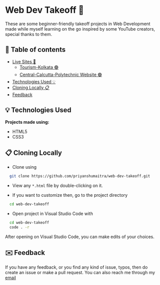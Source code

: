 # Web Dev Takeoff 🚀 

These are some beginner-friendly takeoff projects in Web Development made while myself learning on the go inspired by some YouTube creators, special thanks to them.

## 📜 Table of contents 
- [Live Sites 🎯]()
  - [Tourism-Kolkata 🟢]() 
  - [Central-Calcutta-Polytechnic Website 🟢]()
- [Technologies Used 💡](#-technologies-used)
- [Cloning Locally 📋](#-cloning-locally)
- [Feedback](#-feedback)

## 💡 Technologies Used
**Projects made using:**
- HTML5
- CSS3
	
## 📋 Cloning Locally

- Clone using
```bash
  git clone https://github.com/priyanshumaitra/web-dev-takeoff.git
```
- View any `*.html` file by double-clicking on it.

- If you want to customize then, go to the project directory

```bash
  cd web-dev-takeoff
```

- Open project in Visual Studio Code with
```sh
  cd web-dev-takeoff
  code . -r 
```
After opening on Visual Studio Code, you can make edits of your choices.

## ✉️ Feedback
If you have any feedback, or you find any kind of issue, typos, then do create an issue or make a pull request. You can also reach me through my [email](mailto:priyanshu.m@outlook.in)

  

